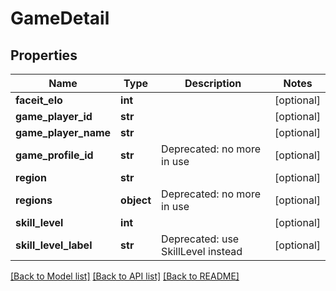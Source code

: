 # GameDetail

## Properties
Name | Type | Description | Notes
------------ | ------------- | ------------- | -------------
**faceit_elo** | **int** |  | [optional] 
**game_player_id** | **str** |  | [optional] 
**game_player_name** | **str** |  | [optional] 
**game_profile_id** | **str** | Deprecated: no more in use | [optional] 
**region** | **str** |  | [optional] 
**regions** | **object** | Deprecated: no more in use | [optional] 
**skill_level** | **int** |  | [optional] 
**skill_level_label** | **str** | Deprecated: use SkillLevel instead | [optional] 

[[Back to Model list]](../README.md#documentation-for-models) [[Back to API list]](../README.md#documentation-for-api-endpoints) [[Back to README]](../README.md)


